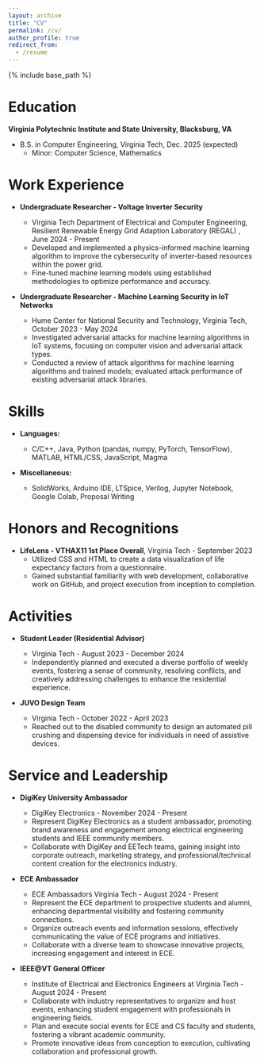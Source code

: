 ```yaml
---
layout: archive
title: "CV"
permalink: /cv/
author_profile: true
redirect_from:
  - /resume
---
```


{% include base_path %}


Education
======
**Virginia Polytechnic Institute and State University, Blacksburg, VA**  
* B.S. in Computer Engineering, Virginia Tech, Dec. 2025 (expected)
  * Minor: Computer Science, Mathematics  
  
Work Experience
======
* **Undergraduate Researcher - Voltage Inverter Security**  
  * Virginia Tech Department of Electrical and Computer Engineering, Resilient Renewable Energy Grid Adaption Laboratory (REGAL) , June 2024 - Present  
  * Developed and implemented a physics-informed machine learning algorithm to improve the cybersecurity of inverter-based resources within the power grid.  
  * Fine-tuned machine learning models using established methodologies to optimize performance and accuracy.  

* **Undergraduate Researcher - Machine Learning Security in IoT Networks**  
  * Hume Center for National Security and Technology, Virginia Tech, October 2023 - May 2024 
  * Investigated adversarial attacks for machine learning algorithms in IoT systems, focusing on computer vision and adversarial attack types.  
  * Conducted a review of attack algorithms for machine learning algorithms and trained models; evaluated attack performance of existing adversarial attack libraries.  

Skills
======
* **Languages:**  
  * C/C++, Java, Python (pandas, numpy, PyTorch, TensorFlow), MATLAB, HTML/CSS, JavaScript, Magma

* **Miscellaneous:**  
  * SolidWorks, Arduino IDE, LTSpice, Verilog, Jupyter Notebook, Google Colab, Proposal Writing

Honors and Recognitions
======
* **LifeLens - VTHAX11 1st Place Overall**, Virginia Tech - September 2023  
  * Utilized CSS and HTML to create a data visualization of life expectancy factors from a questionnaire.  
  * Gained substantial familiarity with web development, collaborative work on GitHub, and project execution from inception to completion.

Activities
======
* **Student Leader (Residential Advisor)**  
  * Virginia Tech - August 2023 - December 2024  
  * Independently planned and executed a diverse portfolio of weekly events, fostering a sense of community, resolving conflicts, and creatively addressing challenges to enhance the residential experience.

* **JUVO Design Team**  
  * Virginia Tech - October 2022 - April 2023  
  * Reached out to the disabled community to design an automated pill crushing and dispensing device for individuals in need of assistive devices.

<!-- Publications
======
<ul>{% for post in site.publications reversed %}
  {% include archive-single-cv.html %}
{% endfor %}</ul>

Talks
======
<ul>{% for post in site.talks reversed %}
  {% include archive-single-talk-cv.html %}
{% endfor %}</ul>

Teaching
======
<ul>{% for post in site.teaching reversed %}
  {% include archive-single-cv.html %}
{% endfor %}</ul> -->

Service and Leadership
======
* **DigiKey University Ambassador**  
  * DigiKey Electronics - November 2024 - Present
  * Represent DigiKey Electronics as a student ambassador, promoting brand awareness and engagement among electrical engineering students and IEEE community members.  
  * Collaborate with DigiKey and EETech teams, gaining insight into corporate outreach, marketing strategy, and professional/technical content creation for the electronics industry.  

* **ECE Ambassador**  
  * ECE Ambassadors Virginia Tech - August 2024 - Present 
  * Represent the ECE department to prospective students and alumni, enhancing departmental visibility and fostering community connections.  
  * Organize outreach events and information sessions, effectively communicating the value of ECE programs and initiatives.  
  * Collaborate with a diverse team to showcase innovative projects, increasing engagement and interest in ECE.

* **IEEE@VT General Officer**  
  * Institute of Electrical and Electronics Engineers at Virginia Tech - August 2024 - Present 
  * Collaborate with industry representatives to organize and host events, enhancing student engagement with professionals in engineering fields.  
  * Plan and execute social events for ECE and CS faculty and students, fostering a vibrant academic community.  
  * Promote innovative ideas from conception to execution, cultivating collaboration and professional growth.


